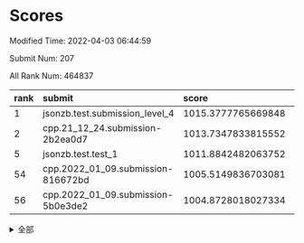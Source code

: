 # Scores

Modified Time: 2022-04-03 06:44:59

Submit Num: 207

All Rank Num: 464837

| rank |               submit               |       score        |       sigma        | pk_num |
| :--- | :--------------------------------- | :----------------- | :----------------- | :----- |
| 1    | jsonzb.test.submission_level_4     | 1015.3777765669848 | 0.85878499932098   | 8981   |
| 2    | cpp.21_12_24.submission-2b2ea0d7   | 1013.7347833815552 | 0.7904749486284849 | 8987   |
| 5    | jsonzb.test.test_1                 | 1011.8842482063752 | 0.8014894700989084 | 8980   |
| 54   | cpp.2022_01_09.submission-816672bd | 1005.5149836703081 | 0.7211370297190377 | 8988   |
| 56   | cpp.2022_01_09.submission-5b0e3de2 | 1004.8728018027334 | 0.7403920914033765 | 8987   |


<details>
<summary>全部</summary>

| rank |                 submit                 |       score        |       sigma        | pk_num |
| :--- | :------------------------------------- | :----------------- | :----------------- | :----- |
| 1    | jsonzb.test.submission_level_4         | 1015.3777765669848 | 0.85878499932098   | 8981   |
| 2    | cpp.21_12_24.submission-2b2ea0d7       | 1013.7347833815552 | 0.7904749486284849 | 8987   |
| 3    | gobigger.level_3.submission_level_3_46 | 1012.1587359854763 | 0.7775381733293981 | 8981   |
| 4    | gobigger.level_3.submission_level_3_22 | 1011.9974240835338 | 0.7881411721298313 | 8981   |
| 5    | jsonzb.test.test_1                     | 1011.8842482063752 | 0.8014894700989084 | 8980   |
| 6    | gobigger.level_3.submission_level_3_25 | 1011.4428260654972 | 0.7610963842723738 | 8984   |
| 7    | gobigger.level_3.submission_level_3_4  | 1011.2218731341685 | 0.7621389838279015 | 8981   |
| 8    | gobigger.level_3.submission_level_3_0  | 1011.155045593207  | 0.7741292472787171 | 8985   |
| 9    | gobigger.level_3.submission_level_3_23 | 1011.0369511678205 | 0.7704541544650179 | 8983   |
| 10   | gobigger.level_3.submission_level_3_34 | 1010.8257917589256 | 0.7535870095093943 | 8982   |
| 11   | gobigger.level_3.submission_level_3_26 | 1010.7943355078752 | 0.7614395556518799 | 8988   |
| 12   | gobigger.level_3.submission_level_3_18 | 1010.7234025798292 | 0.7542860575749014 | 8984   |
| 13   | gobigger.level_3.submission_level_3_8  | 1010.6774515948833 | 0.7572213631730038 | 8983   |
| 14   | gobigger.level_3.submission_level_3_29 | 1010.6317011613438 | 0.7577331451970691 | 8983   |
| 15   | gobigger.level_3.submission_level_3_15 | 1010.4552103689679 | 0.7579310463678165 | 8985   |
| 16   | gobigger.level_3.submission_level_3_21 | 1010.4533346714328 | 0.7676570419137215 | 8984   |
| 17   | gobigger.level_3.submission_level_3_1  | 1010.3916481011828 | 0.786156857402568  | 8983   |
| 18   | gobigger.level_3.submission_level_3_2  | 1010.389325989151  | 0.7641891612726944 | 8978   |
| 19   | gobigger.level_3.submission_level_3_37 | 1010.3804462798862 | 0.7743358400554677 | 8981   |
| 20   | gobigger.level_3.submission_level_3_3  | 1010.3134160268851 | 0.7416780534517035 | 8982   |
| 21   | gobigger.level_3.submission_level_3_38 | 1010.247800696846  | 0.7758862573193556 | 8986   |
| 22   | gobigger.level_3.submission_level_3_16 | 1010.2339696186199 | 0.7716961240248329 | 8980   |
| 23   | gobigger.level_3.submission_level_3_49 | 1010.2225824170239 | 0.7796055604202397 | 8981   |
| 24   | gobigger.level_3.submission_level_3_44 | 1010.2097997750087 | 0.7552859780000188 | 8986   |
| 25   | gobigger.level_3.submission_level_3_11 | 1010.1967721010793 | 0.7524490358786983 | 8983   |
| 26   | gobigger.level_3.submission_level_3_5  | 1009.9917582049388 | 0.75813926752221   | 8985   |
| 27   | gobigger.level_3.submission_level_3_24 | 1009.969677818949  | 0.7225772821834329 | 8985   |
| 28   | gobigger.level_3.submission_level_3_32 | 1009.9529983910975 | 0.7415076245093773 | 8983   |
| 29   | gobigger.level_3.submission_level_3_17 | 1009.9242570299468 | 0.7611343062223755 | 8983   |
| 30   | gobigger.level_3.submission_level_3_42 | 1009.9033998668718 | 0.7504191272773569 | 8990   |
| 31   | gobigger.level_3.submission_level_3_45 | 1009.8353632985713 | 0.7578359526168174 | 8981   |
| 32   | gobigger.level_3.submission_level_3_13 | 1009.8346487084295 | 0.7321665569303488 | 8983   |
| 33   | gobigger.level_3.submission_level_3_7  | 1009.8286846193358 | 0.7379227091935379 | 8978   |
| 34   | gobigger.level_3.submission_level_3_28 | 1009.8040661454002 | 0.7440941506634529 | 8987   |
| 35   | gobigger.level_3.submission_level_3_9  | 1009.7890627251597 | 0.7503518079743957 | 8983   |
| 36   | gobigger.level_3.submission_level_3_39 | 1009.6647384347935 | 0.7531388217903776 | 8982   |
| 37   | gobigger.level_3.submission_level_3_12 | 1009.6322324431329 | 0.7430949245052152 | 8990   |
| 38   | gobigger.level_3.submission_level_3_31 | 1009.6235116089728 | 0.7500654980792142 | 8985   |
| 39   | gobigger.level_3.submission_level_3_48 | 1009.567175426502  | 0.7491755136804937 | 8980   |
| 40   | gobigger.level_3.submission_level_3_36 | 1009.5295675678951 | 0.7485484499731277 | 8981   |
| 41   | gobigger.level_3.submission_level_3_20 | 1009.4687013296293 | 0.7508461144336297 | 8982   |
| 42   | gobigger.level_3.submission_level_3_43 | 1009.4601811463963 | 0.7443630260566674 | 8983   |
| 43   | gobigger.level_3.submission_level_3_19 | 1009.3874466336927 | 0.753564833619927  | 8981   |
| 44   | gobigger.level_3.submission_level_3_47 | 1009.2673174868302 | 0.7647818798235767 | 8984   |
| 45   | gobigger.level_3.submission_level_3_6  | 1009.2103453358852 | 0.7440267730922856 | 8982   |
| 46   | gobigger.level_3.submission_level_3_10 | 1008.9834336369726 | 0.7397992936592281 | 8982   |
| 47   | gobigger.level_3.submission_level_3_40 | 1008.8632868670269 | 0.7321860500066424 | 8981   |
| 48   | gobigger.level_3.submission_level_3_27 | 1008.853456352721  | 0.7456787473531233 | 8982   |
| 49   | gobigger.level_3.submission_level_3_33 | 1008.7843501177248 | 0.7540868740688204 | 8982   |
| 50   | gobigger.level_3.submission_level_3_41 | 1008.662968656482  | 0.7376750197513235 | 8984   |
| 51   | gobigger.level_3.submission_level_3_14 | 1008.6484376085566 | 0.7442100771079687 | 8978   |
| 52   | gobigger.level_3.submission_level_3_35 | 1008.2864851381697 | 0.745714917590106  | 8983   |
| 53   | gobigger.level_3.submission_level_3_30 | 1008.101662652357  | 0.7153282082724891 | 8981   |
| 54   | cpp.2022_01_09.submission-816672bd     | 1005.5149836703081 | 0.7211370297190377 | 8988   |
| 55   | gobigger.level_1.submission_level_1_33 | 1005.0244000622165 | 0.711330085182473  | 8980   |
| 56   | cpp.2022_01_09.submission-5b0e3de2     | 1004.8728018027334 | 0.7403920914033765 | 8987   |
| 57   | gobigger.level_1.submission_level_1_38 | 1004.706008788057  | 0.7345703371038399 | 8982   |
| 58   | gobigger.level_1.submission_level_1_10 | 1004.3736225934894 | 0.7198445745441693 | 8985   |
| 59   | gobigger.level_1.submission_level_1_45 | 1004.3631625948848 | 0.7244573762112875 | 8981   |
| 60   | gobigger.level_1.submission_level_1_31 | 1004.3517938984484 | 0.7119725706470251 | 8984   |
| 61   | gobigger.level_1.submission_level_1_7  | 1004.3163889716698 | 0.7161462764822502 | 8982   |
| 62   | gobigger.level_1.submission_level_1_11 | 1004.2970614003613 | 0.7286073013077496 | 8986   |
| 63   | gobigger.level_1.submission_level_1_49 | 1004.1815688535531 | 0.7214390297234479 | 8980   |
| 64   | gobigger.level_1.submission_level_1_46 | 1004.0089571083984 | 0.7156785725807795 | 8983   |
| 65   | gobigger.level_1.submission_level_1_16 | 1003.9734656844248 | 0.720500163122111  | 8978   |
| 66   | gobigger.level_1.submission_level_1_42 | 1003.9262381700864 | 0.7190453220270222 | 8982   |
| 67   | gobigger.level_1.submission_level_1_13 | 1003.8953986882944 | 0.7256909309801015 | 8983   |
| 68   | gobigger.level_1.submission_level_1_9  | 1003.86542544087   | 0.7253467918244098 | 8982   |
| 69   | gobigger.level_1.submission_level_1_22 | 1003.8471741207823 | 0.7229499236491137 | 8984   |
| 70   | gobigger.level_1.submission_level_1_43 | 1003.8148547188429 | 0.7177112269766026 | 8985   |
| 71   | gobigger.level_1.submission_level_1_5  | 1003.8020566162173 | 0.7205954578861721 | 8983   |
| 72   | gobigger.level_1.submission_level_1_19 | 1003.7522502337912 | 0.7124747907661441 | 8985   |
| 73   | gobigger.level_1.submission_level_1_0  | 1003.7464799492274 | 0.7139509220761243 | 8976   |
| 74   | gobigger.level_1.submission_level_1_18 | 1003.7213128475073 | 0.7263466812034938 | 8982   |
| 75   | gobigger.level_1.submission_level_1_39 | 1003.6862205405415 | 0.7214366636556119 | 8984   |
| 76   | gobigger.level_1.submission_level_1_24 | 1003.6477851928578 | 0.7091353927572326 | 8987   |
| 77   | gobigger.level_1.submission_level_1_17 | 1003.6418887533357 | 0.726488516353268  | 8981   |
| 78   | gobigger.level_1.submission_level_1_27 | 1003.628974726344  | 0.7210775164731753 | 8984   |
| 79   | gobigger.level_1.submission_level_1_40 | 1003.5896494017964 | 0.7200915983912863 | 8982   |
| 80   | gobigger.level_1.submission_level_1_15 | 1003.5387964607042 | 0.7211759144891005 | 8987   |
| 81   | gobigger.level_1.submission_level_1_36 | 1003.4379316175648 | 0.7289983879260203 | 8982   |
| 82   | gobigger.level_1.submission_level_1_48 | 1003.4227228350564 | 0.7315832000812262 | 8976   |
| 83   | gobigger.level_1.submission_level_1_47 | 1003.3693237763574 | 0.7241608448352149 | 8984   |
| 84   | gobigger.level_1.submission_level_1_32 | 1003.3210444329209 | 0.7187230661962619 | 8983   |
| 85   | gobigger.level_1.submission_level_1_34 | 1003.3158910684969 | 0.7092905814020045 | 8981   |
| 86   | gobigger.level_1.submission_level_1_8  | 1003.3119496557118 | 0.7321215319221906 | 8978   |
| 87   | gobigger.level_1.submission_level_1_37 | 1003.2638734084231 | 0.7178180849614173 | 8980   |
| 88   | gobigger.level_1.submission_level_1_1  | 1003.2401243609548 | 0.7276418969306765 | 8979   |
| 89   | gobigger.level_1.submission_level_1_26 | 1003.0992595040325 | 0.7103101748399279 | 8979   |
| 90   | gobigger.level_1.submission_level_1_41 | 1003.0833844795563 | 0.7322403737133512 | 8985   |
| 91   | gobigger.level_1.submission_level_1_21 | 1003.0494269667547 | 0.7208641468933022 | 8984   |
| 92   | gobigger.level_1.submission_level_1_4  | 1002.935405770582  | 0.7100964253465846 | 8979   |
| 93   | gobigger.level_1.submission_level_1_30 | 1002.8364079819801 | 0.72351178552268   | 8988   |
| 94   | gobigger.level_1.submission_level_1_23 | 1002.8238362094899 | 0.7142281851456997 | 8979   |
| 95   | gobigger.level_1.submission_level_1_28 | 1002.7408592663563 | 0.7195028134860108 | 8981   |
| 96   | gobigger.level_1.submission_level_1_29 | 1002.7319474504549 | 0.7110038491460196 | 8986   |
| 97   | gobigger.level_1.submission_level_1_12 | 1002.730446879136  | 0.7124205723287528 | 8978   |
| 98   | gobigger.level_1.submission_level_1_44 | 1002.6921689590165 | 0.7114308644007858 | 8976   |
| 99   | gobigger.level_1.submission_level_1_20 | 1002.6639874798825 | 0.7135428958956093 | 8981   |
| 100  | gobigger.level_1.submission_level_1_14 | 1002.5994110764107 | 0.7137831426355841 | 8984   |
| 101  | gobigger.level_1.submission_level_1_25 | 1002.4942563477654 | 0.709448610152574  | 8983   |
| 102  | gobigger.level_1.submission_level_1_2  | 1002.3529104608392 | 0.7131360450214265 | 8982   |
| 103  | gobigger.level_1.submission_level_1_3  | 1002.3057848688795 | 0.7192645076640674 | 8983   |
| 104  | gobigger.level_1.submission_level_1_6  | 1002.1208902341552 | 0.7007189209886241 | 8977   |
| 105  | gobigger.level_1.submission_level_1_35 | 1002.0023797288675 | 0.7176883673371053 | 8987   |
| 106  | gobigger.random.submission_random_23   | 997.1225749390803  | 0.7134070615803599 | 8983   |
| 107  | gobigger.random.submission_random_21   | 996.9523806926737  | 0.7113635002554638 | 8982   |
| 108  | gobigger.random.submission_random_12   | 996.8186593532853  | 0.7080604482524114 | 8980   |
| 109  | gobigger.random.submission_random_41   | 996.8095980173234  | 0.6965347025945826 | 8988   |
| 110  | gobigger.random.submission_random_7    | 996.7990731546322  | 0.7133894586065246 | 8984   |
| 111  | gobigger.random.submission_random_14   | 996.7569042329405  | 0.7009455643397989 | 8979   |
| 112  | gobigger.random.submission_random_24   | 996.6654599697622  | 0.7034073994902866 | 8985   |
| 113  | gobigger.random.submission_random_19   | 996.6608380967216  | 0.7092995959805625 | 8983   |
| 114  | gobigger.random.submission_random_31   | 996.652708773536   | 0.7091866056188816 | 8989   |
| 115  | gobigger.random.submission_random_5    | 996.6339842657412  | 0.6967296538370416 | 8980   |
| 116  | gobigger.random.submission_random_48   | 996.6316553230643  | 0.715111382762732  | 8985   |
| 117  | gobigger.random.submission_random_46   | 996.6048514785425  | 0.7036680411304762 | 8982   |
| 118  | gobigger.random.submission_random_39   | 996.5819381151632  | 0.707804257178038  | 8981   |
| 119  | gobigger.random.submission_random_26   | 996.5565209064289  | 0.7119076077604819 | 8981   |
| 120  | gobigger.random.submission_random_38   | 996.5223101711784  | 0.6983672134385209 | 8983   |
| 121  | gobigger.random.submission_random_11   | 996.5099962601855  | 0.7119529578336639 | 8985   |
| 122  | gobigger.random.submission_random_45   | 996.4959019378967  | 0.7171928398470673 | 8980   |
| 123  | gobigger.random.submission_random_37   | 996.4572247765436  | 0.7020205033227125 | 8984   |
| 124  | gobigger.random.submission_random_18   | 996.3721734493294  | 0.7163460584614494 | 8985   |
| 125  | gobigger.random.submission_random_36   | 996.2861345322825  | 0.7072533669856993 | 8981   |
| 126  | gobigger.random.submission_random_1    | 996.2056411712213  | 0.7011313922597098 | 8981   |
| 127  | gobigger.random.submission_random_6    | 996.1582016413599  | 0.7097803800118635 | 8982   |
| 128  | gobigger.random.submission_random_32   | 996.0797714014363  | 0.7108733823193641 | 8982   |
| 129  | gobigger.random.submission_random_20   | 996.068874535287   | 0.7102801005384756 | 8984   |
| 130  | gobigger.random.submission_random_2    | 995.9118924673952  | 0.7111526789058596 | 8982   |
| 131  | gobigger.random.submission_random_25   | 995.8845688581638  | 0.7262624547348574 | 8983   |
| 132  | gobigger.random.submission_random_9    | 995.8725157621192  | 0.7066916881393241 | 8981   |
| 133  | gobigger.random.submission_random_16   | 995.8478105575045  | 0.6985937512237169 | 8984   |
| 134  | gobigger.random.submission_random_0    | 995.8273219146621  | 0.7085617711125143 | 8980   |
| 135  | gobigger.random.submission_random_33   | 995.7955279853061  | 0.7165935970693705 | 8981   |
| 136  | gobigger.random.submission_random_4    | 995.7360222117009  | 0.7089858507259607 | 8984   |
| 137  | gobigger.random.submission_random_28   | 995.7336100688888  | 0.7211182975298399 | 8984   |
| 138  | gobigger.random.submission_random_29   | 995.7108989976059  | 0.7237143044145523 | 8981   |
| 139  | gobigger.random.submission_random_3    | 995.6755920009698  | 0.7207065455787424 | 8985   |
| 140  | gobigger.random.submission_random_15   | 995.6640120113012  | 0.7151675146860127 | 8978   |
| 141  | gobigger.random.submission_random_22   | 995.5948347253709  | 0.7091584701129547 | 8981   |
| 142  | gobigger.random.submission_random_10   | 995.5886789506242  | 0.7061583762255048 | 8985   |
| 143  | gobigger.random.submission_random_43   | 995.5869075120845  | 0.7280671823715996 | 8979   |
| 144  | gobigger.random.submission_random_17   | 995.5202258720855  | 0.7012851492935888 | 8984   |
| 145  | gobigger.random.submission_random_30   | 995.5186804168882  | 0.7191334456869972 | 8982   |
| 146  | gobigger.random.submission_random_44   | 995.3996382964895  | 0.7067520680704601 | 8985   |
| 147  | gobigger.random.submission_random_42   | 995.2362835711746  | 0.7092513093337978 | 8981   |
| 148  | gobigger.random.submission_random_47   | 995.1668441546661  | 0.7072953436615729 | 8981   |
| 149  | gobigger.random.submission_random_27   | 995.1106351388012  | 0.7326932595901974 | 8977   |
| 150  | gobigger.random.submission_random_13   | 995.081842993313   | 0.7187190595633443 | 8985   |
| 151  | gobigger.random.submission_random_34   | 995.0239411224346  | 0.727301764673821  | 8979   |
| 152  | gobigger.random.submission_random_8    | 995.0017333578526  | 0.7095359916359101 | 8989   |
| 153  | gobigger.random.submission_random_40   | 994.8621422888684  | 0.7082374206371151 | 8981   |
| 154  | gobigger.random.submission_random_35   | 994.7842851745114  | 0.724503615149128  | 8984   |
| 155  | gobigger.random.submission_random_49   | 994.7183192013268  | 0.707939833071063  | 8984   |
| 156  | gobigger.level_2.submission_level_2_5  | 994.1562427726421  | 0.7349606288934747 | 8985   |
| 157  | gobigger.level_2.submission_level_2_35 | 993.3874961748144  | 0.7361523802995107 | 8974   |
| 158  | gobigger.level_2.submission_level_2_16 | 993.2200795365221  | 0.7587360021047023 | 8976   |
| 159  | gobigger.level_2.submission_level_2_22 | 993.1604676697693  | 0.7449542557839978 | 8983   |
| 160  | gobigger.level_2.submission_level_2_40 | 993.0862829363044  | 0.7394561211518957 | 8979   |
| 161  | gobigger.level_2.submission_level_2_41 | 992.8953371658279  | 0.7340121346213951 | 8981   |
| 162  | gobigger.level_2.submission_level_2_33 | 992.8944336667585  | 0.7417716375361414 | 8979   |
| 163  | gobigger.level_2.submission_level_2_43 | 992.7783409168194  | 0.7369365874022413 | 8989   |
| 164  | gobigger.level_2.submission_level_2_45 | 992.6566980000634  | 0.7463479924566285 | 8978   |
| 165  | gobigger.level_2.submission_level_2_26 | 992.6356666629888  | 0.742781058515478  | 8982   |
| 166  | gobigger.level_2.submission_level_2_49 | 992.5874503564471  | 0.714558590845239  | 8984   |
| 167  | gobigger.level_2.submission_level_2_46 | 992.570738088525   | 0.7286023776234547 | 8985   |
| 168  | gobigger.level_2.submission_level_2_27 | 992.5550436885413  | 0.7354535078508924 | 8979   |
| 169  | gobigger.level_2.submission_level_2_25 | 992.462886394792   | 0.7418201670681763 | 8986   |
| 170  | gobigger.level_2.submission_level_2_0  | 992.4614177638282  | 0.7563178396264599 | 8988   |
| 171  | gobigger.level_2.submission_level_2_23 | 992.4405155591497  | 0.7698211992526427 | 8985   |
| 172  | gobigger.level_2.submission_level_2_13 | 992.4398856132303  | 0.745683646612701  | 8984   |
| 173  | gobigger.level_2.submission_level_2_15 | 992.4038023116649  | 0.7295308215337618 | 8983   |
| 174  | gobigger.level_2.submission_level_2_47 | 992.3833191989642  | 0.7329874057843206 | 8983   |
| 175  | gobigger.level_2.submission_level_2_11 | 992.3547269844736  | 0.7421246314721718 | 8978   |
| 176  | gobigger.level_2.submission_level_2_7  | 992.2764346639987  | 0.7605471069902104 | 8984   |
| 177  | gobigger.level_2.submission_level_2_18 | 992.2595517994099  | 0.7519634451344459 | 8981   |
| 178  | gobigger.level_2.submission_level_2_20 | 992.1941652772335  | 0.740999900340117  | 8980   |
| 179  | gobigger.level_2.submission_level_2_9  | 992.1824337826193  | 0.7560369767567966 | 8979   |
| 180  | gobigger.level_2.submission_level_2_8  | 992.15629346282    | 0.7477154588772673 | 8979   |
| 181  | gobigger.level_2.submission_level_2_10 | 992.1440587643821  | 0.7558541155232884 | 8985   |
| 182  | gobigger.level_2.submission_level_2_28 | 992.137808655173   | 0.7474021781406761 | 8982   |
| 183  | gobigger.level_2.submission_level_2_38 | 992.1364872293831  | 0.7524477394886813 | 8983   |
| 184  | gobigger.level_2.submission_level_2_21 | 992.1256866846927  | 0.7316148424490312 | 8981   |
| 185  | gobigger.level_2.submission_level_2_6  | 992.0156478967995  | 0.7386895780622691 | 8981   |
| 186  | gobigger.level_2.submission_level_2_39 | 992.0062638769789  | 0.7340435724930091 | 8982   |
| 187  | gobigger.level_2.submission_level_2_1  | 991.7409322299934  | 0.7349683067848756 | 8978   |
| 188  | gobigger.level_2.submission_level_2_19 | 991.6047015985586  | 0.7510266091968664 | 8986   |
| 189  | gobigger.level_2.submission_level_2_29 | 991.5173486486237  | 0.7533061456769765 | 8980   |
| 190  | gobigger.level_2.submission_level_2_34 | 991.5063014122895  | 0.7463209421254043 | 8979   |
| 191  | gobigger.level_2.submission_level_2_30 | 991.4847388666869  | 0.7640153131504487 | 8978   |
| 192  | gobigger.level_2.submission_level_2_14 | 991.4627080258958  | 0.7400048218924895 | 8979   |
| 193  | gobigger.level_2.submission_level_2_48 | 991.3917709873481  | 0.7564266659622114 | 8984   |
| 194  | gobigger.level_2.submission_level_2_42 | 991.3637253758617  | 0.755136925494418  | 8983   |
| 195  | gobigger.level_2.submission_level_2_17 | 991.3149919458615  | 0.7541836370411752 | 8988   |
| 196  | gobigger.level_2.submission_level_2_3  | 991.2639708806058  | 0.7330373118808827 | 8981   |
| 197  | gobigger.level_2.submission_level_2_31 | 991.1398046872855  | 0.7494858249729187 | 8982   |
| 198  | gobigger.level_2.submission_level_2_37 | 991.0919241884246  | 0.7570641885366346 | 8979   |
| 199  | gobigger.level_2.submission_level_2_4  | 990.959929385611   | 0.7715488887946648 | 8984   |
| 200  | gobigger.level_2.submission_level_2_24 | 990.903839859555   | 0.7558792356781189 | 8982   |
| 201  | gobigger.level_2.submission_level_2_32 | 990.8270573058344  | 0.7611368270465402 | 8978   |
| 202  | gobigger.level_2.submission_level_2_36 | 990.6997605216775  | 0.7674008446846504 | 8981   |
| 203  | gobigger.level_2.submission_level_2_12 | 990.6344347641915  | 0.7787748209010233 | 8985   |
| 204  | gobigger.level_2.submission_level_2_2  | 990.5849114771223  | 0.7384842413575775 | 8982   |
| 205  | gobigger.level_2.submission_level_2_44 | 989.7035981105157  | 0.7905146433858946 | 8979   |
| 206  | gobigger.none.submission_none_0        | 977.6995649286587  | 1.3470768581023758 | 8982   |
| 207  | gobigger.none.submission_none_1        | 973.1800530742147  | 1.842201292349086  | 8983   |

</details>